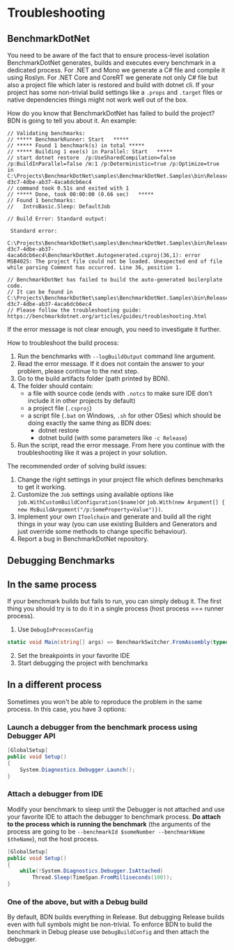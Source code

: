 # Troubleshooting

## BenchmarkDotNet

You need to be aware of the fact that to ensure process-level isolation BenchmarkDotNet generates, builds and executes every benchmark in a dedicated process. For .NET and Mono we generate a C# file and compile it using Roslyn. For .NET Core and CoreRT we generate not only C# file but also a project file which later is restored and build with dotnet cli. If your project has some non-trivial build settings like a `.props` and `.target` files or native dependencies things might not work well out of the box.

How do you know that BenchmarkDotNet has failed to build the project? BDN is going to tell you about it. An example:

```log
// Validating benchmarks:
// ***** BenchmarkRunner: Start   *****
// ***** Found 1 benchmark(s) in total *****
// ***** Building 1 exe(s) in Parallel: Start   *****
// start dotnet restore  /p:UseSharedCompilation=false /p:BuildInParallel=false /m:1 /p:Deterministic=true /p:Optimize=true in C:\Projects\BenchmarkDotNet\samples\BenchmarkDotNet.Samples\bin\Release\netcoreapp2.1\c6045772-d3c7-4dbe-ab37-4aca6dcb6ec4
// command took 0.51s and exited with 1
// ***** Done, took 00:00:00 (0.66 sec)   *****
// Found 1 benchmarks:
//   IntroBasic.Sleep: DefaultJob

// Build Error: Standard output:

 Standard error:
 C:\Projects\BenchmarkDotNet\samples\BenchmarkDotNet.Samples\bin\Release\netcoreapp2.1\c6045772-d3c7-4dbe-ab37-4aca6dcb6ec4\BenchmarkDotNet.Autogenerated.csproj(36,1): error MSB4025: The project file could not be loaded. Unexpected end of file while parsing Comment has occurred. Line 36, position 1.

// BenchmarkDotNet has failed to build the auto-generated boilerplate code.
// It can be found in C:\Projects\BenchmarkDotNet\samples\BenchmarkDotNet.Samples\bin\Release\netcoreapp2.1\c6045772-d3c7-4dbe-ab37-4aca6dcb6ec4
// Please follow the troubleshooting guide: https://benchmarkdotnet.org/articles/guides/troubleshooting.html
```

If the error message is not clear enough, you need to investigate it further.

How to troubleshoot the build process:

1. Run the benchmarks with `--logBuildOutput` command line argument.
2. Read the error message. If it does not contain the answer to your problem, please continue to the next step.
3. Go to the build artifacts folder (path printed by BDN).
4. The folder should contain: 
   * a file with source code (ends with `.notcs` to make sure IDE don't include it in other projects by default)
   * a project file (`.csproj`)
   * a script file (`.bat` on Windows, `.sh` for other OSes) which should be doing exactly the same thing as BDN does:
     * dotnet restore
     * dotnet build (with some parameters like `-c Release`)
5. Run the script, read the error message. From here you continue with the troubleshooting like it was a project in your solution.

The recommended order of solving build issues:

1. Change the right settings in your project file which defines benchmarks to get it working.
2. Customize the `Job` settings using available options like `job.WithCustomBuildConfiguration($name)`or `job.With(new Argument[] { new MsBuildArgument("/p:SomeProperty=Value")})`.
3. Implement your own `IToolchain` and generate and build all the right things in your way (you can use existing Builders and Generators and just override some methods to change specific behaviour).
4. Report a bug in BenchmarkDotNet repository.

## Debugging Benchmarks

## In the same process

If your benchmark builds but fails to run, you can simply debug it. The first thing you should try is to do it in a single process (host process === runner process).

1. Use `DebugInProcessConfig`

```cs
static void Main(string[] args) => BenchmarkSwitcher.FromAssembly(typeof(Program).Assembly).Run(args, new DebugInProcessConfig());
```

2. Set the breakpoints in your favorite IDE
3. Start debugging the project with benchmarks

## In a different process

Sometimes you won't be able to reproduce the problem in the same process. In this case, you have 3 options:

### Launch a debugger from the benchmark process using Debugger API

```cs
[GlobalSetup]
public void Setup()
{
    System.Diagnostics.Debugger.Launch();
}
```

### Attach a debugger from IDE

Modify your benchmark to sleep until the Debugger is not attached and use your favorite IDE to attach the debugger to benchmark process. **Do attach to the process which is running the benchmark** (the arguments of the process are going to be `--benchmarkId $someNumber --benchmarkName $theName`), not the host process.

```cs
[GlobalSetup]
public void Setup()
{
    while(!System.Diagnostics.Debugger.IsAttached)
        Thread.Sleep(TimeSpan.FromMilliseconds(100));
}
```

### One of the above, but with a Debug build

By default, BDN builds everything in Release. But debugging Release builds even with full symbols might be non-trivial. To enforce BDN to build the benchmark in Debug please use `DebugBuildConfig` and then attach the debugger.

